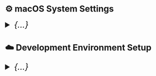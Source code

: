 

# ⚙️ macOS System Settings

<details>
    <summary style="font-size: 2em;"><i>{...}</i></summary>

## Display Settings
Configure display for optimal development work:

1. **Scale and Night Shift**
   - Go to `System Settings > Displays`
   - Choose "More Space" scaling option
   - Enable Night Shift for eye comfort

2. **Power Management** (for external displays)
   - Navigate to `Advanced` settings
   - Enable "Prevent automatic sleeping on power adapter when display is off"

## Trackpad and Accessibility

### Three Finger Drag
1. Go to `System Settings > Accessibility > Pointer Control`
2. Select `Trackpad Options`
3. Enable "Enable dragging" and choose "Three finger drag"

### Motion Settings
- Go to `System Settings > Accessibility > Display`
- Enable "Reduce motion" for better performance

## Application Management

### Keep Essential Apps Only
Recommended core applications:
- **Finder** - Configure with path bar and status bar visible
- **Safari** - For web browsing
- **System Settings** - For system configuration

### Finder Configuration
1. Open Finder
2. Go to `View` menu
3. Enable "Show Path Bar" and "Show Status Bar"
4. Tip: Ctrl+click the path bar icon to copy the current path

## Desktop & Dock

### Dock Settings
1. Go to `System Settings > Desktop & Dock`
2. Configure the following:
   - Enable "Automatically hide and show the Dock"
   - Adjust Dock size and magnification to preference
   - Position dock on left or right (not bottom for more screen space)

### Hot Corners
- Set up screen saver activation in bottom corner
- Configure Mission Control in bottom corner

### Mission Control
- Enable "Displays have separate spaces" for multi-monitor setups
- Disable "Automatically rearrange Spaces based on most recent use"

## Control Center

### Accessibility Shortcuts
- Show in Control Center, not in menu bar
- Test functionality after setup

### Spotlight
- Remove Spotlight from menu bar (keep keyboard shortcut)

## Appearance

### Color Scheme
1. Go to `System Settings > Appearance`
2. Set highlight color and accent color (recommended: purple)
3. Set appearance to "Auto" for automatic dark/light mode switching

## Keyboard Configuration

### Key Repeat Settings
1. Go to `System Settings > Keyboard`
2. **Critical for smooth vim navigation:**
   - Set "Key repeat rate" to fastest setting
   - Set "Delay until repeat" to shortest setting

### Input Sources
1. Add input methods as needed (e.g., Pinyin for Chinese)
2. **Important:** Do NOT check "Use the CAPS LOCK key to switch to and from U.S."

### Optional: Unicode Hex Input
Add Unicode Hex Input for special characters:
- ∀ (for all): Option + 2200
- ∃ (exists): Option + 2203
- ¬ (not): Option + 00ac
- ∧ (and): Option + 2227

### Function Key Behavior
- Set fn key to "Do Nothing" for more control

## Keyboard Shortcuts

### Essential macOS Shortcuts
```
General Navigation:
• Increase Indent (in IDEs): Cmd + ]
• Decrease Indent (in IDEs): Cmd + [
• Move cursor one word forward: Option + Right Arrow
• Move cursor one word backward: Option + Left Arrow
• Find file path: Cmd + Shift + G (in Finder)
```

### Mission Control (for trackpad-free navigation)
```
• Mission Control: Ctrl + Shift + W
• Show Launchpad: Ctrl + Shift + X
• Show Notification Center: Ctrl + Right
• Application Windows: Ctrl + Down
• Show Desktop: Ctrl + Shift + S
• Move left a space: Ctrl + Shift + A
• Move right a space: Ctrl + Shift + D
```

### Launchpad
```
• Toggle Dock hiding: Option + Cmd + D
```

### Spotlight (recommended: disable both for custom alternatives)
- Uncheck both Spotlight shortcuts to use alternatives like Alfred

### Application-Specific Shortcuts
Configure shortcuts for specific applications:

**Global Shortcuts:**
```
• Open Location: Ctrl + L
• New Window: Cmd + Shift + N
• Tile Window to Left: Ctrl + `
• Print: Ctrl + Cmd + P
• Open File: Shift + Cmd + O
• Minimize: Ctrl + Cmd + Option + M
```

**Alacritty (Terminal):**
```
• Hide Alacritty: Shift + Cmd + Alt + H
```

**Safari:**
```
• Toggle Favorites Bar: Ctrl + F
```

**Chrome:**
```
• Toggle Bookmarks Bar: Ctrl + F
• Reopen Closed Tab: Cmd + Ctrl + Z
```

## Safari Configuration

### Privacy and Tabs
1. Go to `Safari > Preferences`
2. **Privacy tab:**
   - Uncheck website tracking (to enable necessary cookies)
3. **Tabs:**
   - Set to "Compact" view

### Extensions
- Install "PocketTube: YouTube Subscription Manager" from App Store

## Built-in Apps Optimization

### Notes App
1. Open Notes app
2. Go to `Notes > Settings`
3. Adjust font size for better readability

### Reminders App
- Configure for task management and productivity

### Weather Widget
- Set temperature to Celsius
- Add multiple regions as needed

## Third-Party Enhancements

### Alfred (Spotlight Replacement)
Download and install [Alfred](https://www.alfredapp.com) for enhanced productivity and search capabilities.

</details>



# ☁️ Development Environment Setup

<details>
    <summary style="font-size: 2em;"><i>{...}</i></summary>

## Directory Structure

### Zen Tree Organization
Set up a clean directory structure for development:

```
Users/
  └── your_username/
      ├── xxx/                    # Main development directory
      │   ├── yyy/               # Projects directory
      │   │   ├── Cok/
      │   │   ├── Projects/
      │   │   └── zzz/
      │   ├── blackhole/
      │   ├── society/
      │   └── toKnow/
      └── .config/               # Configuration files
          ├── nvim/
          ├── tmux/
          ├── zsh/
          └── etc/
```

**Setup Commands:**
```bash
cd ~
git clone "https://github.com/your_username/env.git"
mv env .config
mkdir "xxx"
cd "xxx"
mkdir blackhole society toKnow
cd "yyy"
mkdir Cok Projects zzz
```

## Core Development Tools

### ➊ Xcode Command Line Tools
Essential for macOS development:
```bash
xcode-select --install
```

### ➋ Homebrew Package Manager
Primary package manager for macOS development tools.

**Standard Installation:**
```bash
echo '# homebrew' >> $HOME/.zprofile
echo 'eval "$(/opt/homebrew/bin/brew shellenv)"' >> $HOME/.zprofile
eval "$(/opt/homebrew/bin/brew shellenv)"
```

**Proxy Configuration (if needed):**
```bash
echo 'export ALL_PROXY=socks5://127.0.0.1:your_port' > ~/.brew_proxy
echo 'source ~/.brew_proxy' >> ~/.zprofile
source ~/.zprofile
```

**Basic Commands:**
```bash
brew install xxx
brew uninstall xxx
```

<details>
  <summary><i>Install Homebrew Using Mirror (collapsed)</i></summary>

For users having trouble accessing brew.sh (e.g., users in China):
```bash
cd /opt
sudo mkdir homebrew
sudo chown -R $(whoami):admin /opt/homebrew
git clone https://mirrors.tuna.tsinghua.edu.cn/git/homebrew/brew.git /opt/homebrew
echo 'eval "$(/opt/homebrew/bin/brew shellenv)"' >> ~/.zprofile
echo "export PATH=/opt/homebrew/bin:$PATH" >> ~/.zprofile
```
</details>

## Terminal Environment

### ➌ Alacritty Terminal Emulator
Modern, GPU-accelerated terminal emulator:

Configuration: `~/.config/alacritty/alacritty.toml`
```bash
brew install --cask alacritty
```

**Quick Setup:**
1. Open Finder (/)
2. Drag disk and user to the sidebar
3. Replace hide alacritty command "cmd+h" in keyboard shortcuts

### ➍ Karabiner Elements (Virtual Keyboard)
Essential for custom key mappings:
```bash
brew install karabiner-elements --cask
```

**Configuration Steps:**
1. Open Karabiner Elements and grant accessibility permissions
2. Target device: choose "for all devices"
3. Add item: map "caps_lock" to "left_control"
4. Import rules from [Karabiner Complex Modifications](https://ke-complex-modifications.pqrs.org/)
   - Search for "Vi style arrow"
   - Import and enable (only enable command + hjkl)

**Custom Rules Location:**
```bash
~/.config/karabiner/assets/complex_modifications/
```

### ➎ Nerd Fonts
Programming fonts with ligatures and icons:

**Recommended Fonts:**
- Monofur Nerd Font
- CodeNewRoman Nerd Font (Light version preferred)
- SourceCodePro Nerd Font

**Installation Steps:**
1. Visit [Nerd Fonts GitHub](https://github.com/ryanoasis/nerd-fonts)
2. Navigate to patched-fonts folder
3. Download Complete.otf files
4. Install by double-clicking
5. Install both regular and italic versions

**Patch Your Own Fonts:**
```bash
brew install fontforge
# Download font-patcher script from Nerd Fonts repo
fontforge -script font-patcher "/path/to/font.ttf"
```

## ➏ Essential Development Dependencies

### Git Version Control
```bash
brew install git
git --version

# Replace Apple's default git
echo 'export PATH="/opt/homebrew/bin:${PATH}"' >> $HOME/.config/zsh/zsh-exports
```

<details>
    <summary><i>Git Commands Reference (collapsed)</i></summary>

**Personal Access Tokens:** GitHub → Settings → Developer Settings → Tokens
**Gitignore Generator:** [toptal.com/developers/gitignore](https://www.toptal.com/developers/gitignore)

**Proxy Configuration:**
```bash
git config --global http.proxy http://127.0.0.1:port
git config --global --unset http.proxy  # to disable
```

**Initialize/Create Local Repo:**
```bash
cd "any_directory"
git init
git status
```

**Connect Local Repo with Remote:**
```bash
git config --global user.name "github_account_name"
git config --global user.email "email@example.com"
git config -l
git branch -M main
git remote add origin https://github.com/user_name/repo_name.git
git remote -v
git config --global credential.helper store
```

**Add, Commit, Check, Pull/Push:**
```bash
# Add files
git add filename.xxx
git add .

# Commit
git commit -m "commit message"
git status
git reset --soft HEAD~     # undo commit
git reset --hard HEAD~1    # undo commit and changes

# Check history
git log
git log -p
git show <hash>
git diff

# Pull/Push
git pull origin main
git push -u origin main
git push --force-with-lease origin <branch-name>
```

**Large File Support:**
```bash
brew install git-lfs
git lfs install
git lfs track "video/file.mp4"
git add .gitattributes
```

**Branch Management:**
```bash
# Create/switch branches
git checkout -b new_branch
git checkout main
git branch --list
git branch -a

# Merge branches
git checkout main
git merge feature-branch
git push origin main

# Delete branches
git branch -d branch_name
git push origin --delete branch_name
```
</details>

### C++ Compiler
```bash
brew install gcc
```

### MongoDB Database
**Server Installation:**
```bash
brew tap mongodb/brew
brew install mongodb-community

# Troubleshooting
brew update-reset
brew doctor
brew services list

# Start/stop service
brew services start mongodb-community@7.0
brew services stop mongodb-community@7.0
mongosh  # test connection
```

**MongoDB Compass:** Download from [MongoDB website](https://www.mongodb.com/try/download/compass) (ARM64 Platform)

### PostgreSQL Database
**Server Installation:**
```bash
# Install PostgreSQL server
brew install postgresql

# Start PostgreSQL service
brew services start postgresq

# Create a database
createdb mydatabase

# Connect to PostgreSQL console
psql postgres
psql mydatabase  # Connect to specific database
```

**pgAdmin (GUI Tool):**
```bash
# Install pgAdmin 4
brew install --cask pgadmin4

# Alternative: Download from https://www.pgadmin.org/download/pgadmin-4-macos/
```

**Database Console Commands:**
```sql
-- Connect to database
\c database_name

-- List all databases
\l

-- List all tables in current database
\dt

-- Describe table structure
\d table_name

-- List all users/roles
\du

-- Exit psql
\q

-- Execute SQL file
\i /path/to/file.sql

-- Show current database and user
SELECT current_database(), current_user;
```

**Essential SQL Commands:**
```sql
-- Create database
CREATE DATABASE myapp_dev;

-- Create user with password
CREATE USER developer WITH PASSWORD 'secure_password';

-- Grant privileges
GRANT ALL PRIVILEGES ON DATABASE myapp_dev TO developer;

-- Create table
CREATE TABLE users (
    id SERIAL PRIMARY KEY,
    username VARCHAR(50) UNIQUE NOT NULL,
    email VARCHAR(100) UNIQUE NOT NULL,
    created_at TIMESTAMP DEFAULT CURRENT_TIMESTAMP
);

-- Insert data
INSERT INTO users (username, email) VALUES ('john_doe', 'john@example.com');

-- Query data
SELECT * FROM users;
SELECT username, email FROM users WHERE id = 1;

-- Update data
UPDATE users SET email = 'newemail@example.com' WHERE id = 1;

-- Delete data
DELETE FROM users WHERE id = 1;

-- Drop table
DROP TABLE users;

-- Drop database
DROP DATABASE myapp_dev;
```

**Connection Configuration:**
```bash
# Default PostgreSQL connection parameters
Host: localhost
Port: 5432
Database: postgres (default)
Username: your_system_username
Password: (usually empty for local development)

# Connection string format
postgresql://username:password@localhost:5432/database_name
```

**Common Development Tasks:**
```bash
# Backup database
pg_dump mydatabase > backup.sql

# Restore database
psql mydatabase < backup.sql

# Reset user password
psql postgres -c "ALTER USER developer PASSWORD 'new_password';"

# Check PostgreSQL status
brew services list | grep postgresql

# Stop PostgreSQL service
brew services stop postgresql@15

# Restart PostgreSQL service
brew services restart postgresql@15
```

**pgAdmin Setup:**
1. Open pgAdmin 4
2. Create new server connection:
   - Name: Local Development
   - Host: localhost
   - Port: 5432
   - Database: postgres
   - Username: your_system_username
3. Save connection for future use

### Node.js and npm
Download from [Node.js official website](https://nodejs.org) (LTS version recommended)
```bash
node --version
npm --version
```

**npm Proxy Configuration:**
```bash
# Temporary for single command
npm --proxy http://127.0.0.1:your_port install package

# Persistent configuration
npm config set proxy http://127.0.0.1:7890
npm config set https-proxy http://127.0.0.1:7890
npm config delete proxy     # to remove
npm config delete https-proxy

# .npmrc file
proxy=http://127.0.0.1:7890
https-proxy=http://127.0.0.1:7890
```

### Additional Utilities
```bash
# Text search tool
brew install ripgrep

# Directory tree visualization
brew install tree
```

### Media Processing Tools
**YouTube Video Download:**
```bash
brew install yt-dlp
brew install ffmpeg

# Basic download
yt-dlp "https://www.youtube.com/watch?v=VIDEO_ID" --merge-output-format mp4

# High quality download (up to 4K)
yt-dlp -f "bestvideo[height<=2160][ext=webm]+bestaudio[ext=m4a]/best[height<=2160]" --merge-output-format mp4 "URL"

# Convert video to MPEG-4
ffmpeg -i video1.mp4 -vcodec libx264 -acodec aac video2.mp4

# Merge separate video and audio files
ffmpeg -i "video.webm" -i "audio.m4a" -c:v copy -c:a copy "output.mp4"

# Convert video to audio
ffmpeg -i input.mkv -b:a 192K -vn output.mp3
```

**Audio Player:**
```bash
brew install sox
sox /path/to/file.wav -d
```

### Network Utilities
**Find IP Address:**
```bash
# Linux/Unix systems
ifconfig
ip addr
ifconfig | grep "inet "
```

**SSH Configuration:**
```bash
# Check if IP exists
nslookup ip-address

# Direct connection
ssh -i key.pem username@ip-address

# Set proper permissions for key files
chmod 600 ~/.ssh/key.pem

# SSH config file: ~/.ssh/config
Host lambda-server-1
    HostName xxx.x.xxx.xx
    User ubuntu
    IdentityFile ~/.ssh/key.pem

Host jump-host-connection
    HostName target.server.com
    User username
    ProxyJump jump-host
```

**FileZilla Setup:**
| Connection Type | Configuration |
|:----------------|:--------------|
| Normal | Host - Username - Password - Port |
| Jump Host | Settings > Generic Proxy > SOCKS 5<br>Proxy host: 127.0.0.1 - Port: 8001 |
| Private Key | Protocol: SFTP<br>Logon Type: Key File<br>Browse to .pem file |

## ➐ Terminal Configuration

### tmux (Terminal Multiplexer)
```bash
brew install tmux

# Install plugin manager
git clone https://github.com/tmux-plugins/tpm ~/.tmux/plugins/tpm

# Check color support (run inside tmux)
tmux info | grep -e RGB -e Tc
```

Configuration file: `~/.config/tmux/tmux.conf`

**Plugin Installation:**
1. Start tmux
2. Press `prefix + I` to install plugins

### zsh Shell Configuration
```bash
brew install zsh
```

**Add to `.zprofile`:**
```bash
# XDG Base Directory Specification
export XDG_CONFIG_HOME=$HOME/.config
export XDG_CACHE_HOME=$HOME/.cache
export XDG_DATA_HOME=$HOME/.local/share

# Zsh configuration directory
export ZDOTDIR=$HOME/.config/zsh

# Homebrew
eval "$(/opt/homebrew/bin/brew shellenv)"
```

**Setup zsh Directory:**
```bash
cd ~/.config
mkdir zsh
touch .zshrc
```

**Powerlevel10k Theme:**
```bash
brew install powerlevel10k
echo "source '$(brew --prefix)/share/powerlevel10k/powerlevel10k.zsh-theme'" >> ~/.config/zsh/.zshrc
```

Download zsh configuration from your GitHub repository or configure manually.

### Neovim Text Editor
**Installation:**
```bash
brew install neovim
# Clean previous configuration
rm -rf ~/.local/share/nvim/
```

**Directory Structure:**
```
~/.config/nvim/
├── init.lua
├── lazy-lock.json
└── lua/
    ├── your_username/
    │   ├── core/
    │   │   ├── init.lua
    │   │   ├── keymaps.lua
    │   │   └── options.lua
    │   └── plugins/
    │       ├── lsp/
    │       ├── nvim-tree.lua
    │       └── dashboard.lua
    └── lazy.lua
```

**Essential Commands:**
| Command | Description |
|:--------|:------------|
| `/` | Search (n: next, N: previous) |
| `:e "path/to/file"` | Open file to buffer |
| `<leader> + b` | New empty buffer |
| `:Lazy` | Plugin manager UI |
| `:Lazy reload "plugin.nvim"` | Reload specific plugin |
| `:Lazy sync` | Download all new plugins |
| `:NvimTree` | File explorer (Ctrl+N) |
| `<leader>ff` | Find files (Telescope) |
| `<leader>fb` | Find buffers (Telescope) |
| `:ColorizerToggle` | Toggle color preview |
| `:TSInstall python` | Install syntax highlighting |
| `:Mason` | LSP server manager |
| `:MasonInstall <name>` | Install LSP server |

### Custom Scripts
Automate repetitive operations:

**Example Git Push Script:**
&#x23f5; *automate operation that are repetitive for your convenience, refer to my [`scripts`](./myScript/README.md)*
```bash
#!/bin/bash
# Save as 'gpush' in PATH
git add .
git commit -m "${1:-Auto commit}"
git push
```

## Python Development Environment

### Conda Package Manager
```bash
brew install miniforge
conda init "$(basename "${SHELL}")"
```

**Essential Commands:**
```bash
# Proxy workaround
unset HTTP_PROXY HTTPS_PROXY http_proxy https_proxy ALL_PROXY NO_PROXY

# SSL issues behind proxy
conda config --set ssl_verify false
pip install 'httpx[socks]'

# Environment management
conda create -n myenv python=3.11
conda create -n myenv scipy
conda remove --name myenv --all
conda activate myenv
conda deactivate

# Package management
conda install -y jupyter
conda env export > environment.yml
pip freeze > requirements.txt
pip install -r requirements.txt

# Update environment from yml
conda env update --name myenv --file environment.yml --prune
```

**Important Notes for .yml files:**
1. Comment out "name:" section to avoid creating new environments
2. Newer versions may override older ones
3. Install newer versions after older for compatibility

### PyTorch Setup
```bash
conda create -n pytorch python=3.11
conda activate pytorch
pip3 install torch torchvision torchaudio

# Connect to Jupyter
python -m ipykernel install --user --name pytorch --display-name "Python (PyTorch)"
jupyter notebook
```

**Example PyTorch Environment (torch-conda.yml):**
```yaml
name: pytorch-env
channels:
  - pytorch
  - conda-forge
dependencies:
  - python=3.11
  - pip>=19.0
  - pytorch
  - torchvision
  - torchaudio
  - jupyter
  - scikit-learn
  - scipy
  - pandas
  - matplotlib
  - pillow
  - tqdm
  - requests
  - h5py
  - pyyaml
  - flask
  - boto3
  - ipykernel
  - pip:
    - bayesian-optimization
    - gym
    - kaggle
```

**MPS (Apple Metal) Support:**
```python
import torch
import math

# Check MPS availability
print(torch.backends.mps.is_available())
print(torch.backends.mps.is_built())

# Device selection
has_mps = getattr(torch, 'has_mps', False)
device = "mps" if getattr(torch, 'has_mps', False) else "gpu" if torch.cuda.is_available() else "cpu"
```

**Jupyter Kernel Management:**
```bash
# List kernels
jupyter kernelspec list
# Remove kernel
jupyter kernelspec uninstall kernel_name
```

### TensorFlow Setup
```bash
cd ~/anywhere-yml-for-installation

# Base environment setup
conda install -y jupyter
conda deactivate
conda env create -f tensorflow-apple-metal.yml -n tensorflow
conda activate tensorflow
python -m ipykernel install --user --name tensorflow --display-name "Python (TensorFlow)"
jupyter notebook

# Verify GPU support
import tensorflow as tf
tf.config.list_physical_devices('GPU')
```

## Additional Programming Languages

### Aerospace Tiling Window Manager
Advanced window management for macOS:
- [Tutorial Link](https://www.youtube.com/watch?v=-FoWClVHG5g)
- [Latent Space Visualization](https://www.youtube.com/watch?v=o_cAOa5fMhE)

### C++ Development
**Compilation:**
```bash
# Full compilation command
g++ -Wall -std=c++20 program.cpp -o executable && ./executable

# Components:
# g++: compiler
# -Wall: warnings
# -std=c++20: C++ version
# program.cpp: source file
# -o executable: output name
# ./executable: run compiled program
```

**Check GLIBCXX Version:**
```bash
# Method 1: Specific file
strings /usr/lib64/libstdc++.so.6 | grep GLIBCXX

# Method 2: Global check
strings $(g++ -print-file-name=libstdc++.so) | grep GLIBCXX

# Method 3: Program-specific
ldd my_program | grep libstdc++
```

**SFML Library:**
```bash
brew install sfml
brew info sfml

# Compilation with SFML
g++ test.cpp -Wall -I/opt/homebrew/include -o run -L/opt/homebrew/lib -lsfml-graphics -lsfml-window -lsfml-system
```

### Java Development
**Installation:**
1. Download JDK from [Oracle](https://www.oracle.com/java/technologies/downloads/)
2. Or download Java SE Development Kit
3. Restart terminal

**Usage:**
```bash
javac File.java
java File
```

### LaTeX with VimTeX
**Installation:**
```bash
# LaTeX distribution (choose one)
brew install --cask mactex-no-gui
# OR minimal installation
brew install --cask basictex

# PDF viewer
brew install --cask skim
```

**Verification:**
```bash
latexmk
pdflatex
```

**Neovim Configuration:**
Add to VimTeX plugin configuration:
```lua
vim.g['vimtex_view_method'] = 'skim'
```

**Commands:**
```bash
# Generate PDF from command line
pdflatex document.tex

# Inside Neovim
:VimtexCompile  # Compile (mapped to <leader>r)
:echo g:vimtex_view_enabled  # Check if enabled
```

**VimTeX Key Mappings:**
- `dse`: Delete surrounding environments (\begin{} and \end{})
- `cse`: Change surrounding environments

## ➑ Customization and Fun Stuff

### Terminal Customization
**LS Colors:**
```bash
echo '\n# customize LS-colors (directory) https://geoff.greer.fm/lscolors/' >> ~/.config/zsh/.zshrc
echo '# green & unbold' >> ~/.config/zsh/.zshrc
echo 'export LSCOLORS=cxfxexdxbxegedabagacac' >> ~/.config/zsh/.zshrc
```

### OpenSSL
```bash
brew install openssl

# Usually openssl@3, follow terminal output for path setup
echo 'export PATH="/opt/homebrew/opt/openssl@3/bin:$PATH"' >> ~/.config/zsh/.zshrc
echo 'export LDFLAGS="-L/opt/homebrew/opt/openssl@3/lib"' >> ~/.config/zsh/.zshrc
echo 'export CPPFLAGS="-I/opt/homebrew/opt/openssl@3/include"' >> ~/.config/zsh/.zshrc
```

### macOS Enhancements
**Click and Drag Anywhere in Windows:**
```bash
# Enable
defaults write -g NSWindowShouldDragOnGesture -bool true
# Disable
defaults delete -g NSWindowShouldDragOnGesture
```

### Fun Applications
```bash
brew install numi --cask
brew install keycastr --cask
brew install cmatrix
sudo npm install -g mapscii      # Requires Node.js
brew install cointop
brew install bpytop
brew tap teamookla/speedtest
brew update
brew install speedtest --force
```

<details>
    <summary><i>Ubuntu Keymap Configuration (collapsed)</i></summary>

**GNOME Desktop:**
```bash
sudo apt install gnome-tweak
```

**Tweak Tool Configuration:**
1. **Startup Applications:** Caffeine indicator
2. **Top Bar:** Weekday, Date
3. **Keyboard & Mouse:**
   - Show Extended Input Sources
   - Mouse: Pointer Location, Middle Click Paste
   - Touchpad: Disable While Typing
   - Mouse Click Emulation: Fingers
   - Additional Layout Options:
     - Caps Lock Behavior: Caps Lock as Ctrl
     - Alt and Win behavior: Meta mapped to Win
   - Enable Emacs input for cursor movement

**Keyboard Shortcuts:**
- **Accessibility:** Disable Zoom in/out
- **Launchers:** 
  - Home folder: Alt+Super+H
  - Launch terminal: Alt+Super+T
  - Launch web browser: Alt+Super+B
  - Settings: Alt+Super+S
- **System:**
  - Show overview: Super + Space
  - Lock Screen: Alt + L
  - Show all applications: Alt + A

**Alacritty Key Bindings:**
```yaml
key_bindings:
  # Copy/Paste with Super key
  - { key: C, mods: Super, action: Copy }
  - { key: V, mods: Super, action: Paste }
  
  # Tmux bindings with Super key
  - { key: M, mods: Super, chars: "\x01\x4d" }  # Split pane
  - { key: B, mods: Super, chars: "\x01\x42" }  # Split horizontal
  - { key: S, mods: Super, chars: "\x1b\x3a\x77\x0a" }  # Save in Neovim
  - { key: T, mods: Super, chars: "\x01\x63" }  # New tmux window
  - { key: D, mods: Super, chars: "\x01\x64" }  # Detach session
```
</details>

</details>




